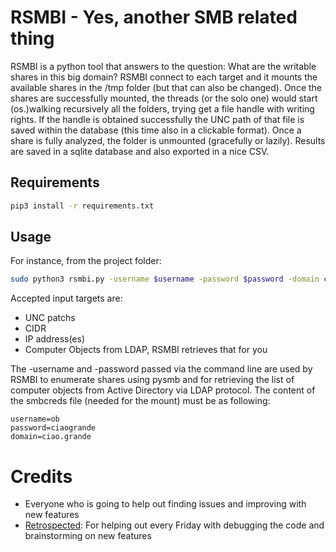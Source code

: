 # RSMBI - Yes, another SMB related thing

RSMBI is a python tool that answers to the question: What are the writable shares in this big domain? 
RSMBI connect to each target and it mounts the available shares in the /tmp folder (but that can also be changed). Once the shares are successfully mounted, the threads (or the 
solo one) would start (os.)walking recursively all the folders, trying get a file handle with writing rights. If the handle is obtained successfully the UNC path of that file
is saved within the database (this time also in a clickable format). Once a share is fully analyzed, the folder is unmounted (gracefully or lazily).
Results are saved in a sqlite database and also exported in a nice CSV.  

## Requirements

```bash
pip3 install -r requirements.txt
```
## Usage

For instance, from the project folder:

```bash
sudo python3 rsmbi.py -username $username -password $password -domain ciao.grande -dc-ip 127.0.0.1 -multithread -ldap -T 30 -smbcreds /path/to/smbcreds -csv -debug -share-black $SHAREBLACK
```
Accepted input targets are: 

* UNC patchs
* CIDR
* IP address(es)
* Computer Objects from LDAP, RSMBI retrieves that for you

The -username and -password passed via the command line are used by RSMBI to enumerate shares using pysmb and for retrieving the list of computer objects from Active Directory
via LDAP protocol. 
The content of the smbcreds file (needed for the mount) must be as following: 

```
username=ob
password=ciaogrande
domain=ciao.grande
```

# Credits 

* Everyone who is going to help out finding issues and improving with new features 
* [Retrospected](https://github.com/Retrospected): For helping out every Friday with debugging the code and brainstorming on new features
